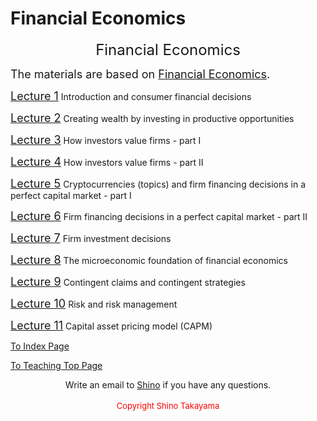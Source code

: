 # Financial Economics
<!DOCTYPE html>
<html>
<head>

</head>
<body>
<p align="center"><span style="font-size: x-large;">Financial Economics</span></p>

<p><font size="4">The materials are based on <a title="" href="https://www.wiley.com/en-au/Financial+Economics-p-9780470596203">Financial Economics</a>.</font></p>
<p><a title="" href="lec1.pdf"><span style="font-size: large;">Lecture 1</span></a> Introduction and consumer financial decisions</p>
<p><a title="" href="lec2.pdf"><span style="font-size: large;">Lecture 2</span></a> Creating wealth by investing in productive opportunities</p>
<p><a title="" href="lec3.pdf"><span style="font-size: large;">Lecture 3</span></a> How investors value firms - part I</p>
<p><a title="" href="lec4.pdf"><span style="font-size: large;">Lecture 4</span></a> How investors value firms - part II</p>
<p><a title="" href="lec5.pdf"><span style="font-size: large;">Lecture 5</span></a> Cryptocurrencies (topics) and firm financing decisions in a perfect capital market - part I</p>
<p><a title="" href="lec6.pdf"><span style="font-size: large;">Lecture 6</span></a> Firm financing decisions in a perfect capital market - part II</p>
<p><a title="" href="lec7.pdf"><span style="font-size: large;">Lecture 7</span></a> Firm investment decisions</p>
<p><a title="" href="lec8.pdf"><span style="font-size: large;">Lecture 8</span></a> The microeconomic foundation of financial economics</p>
<p><a title="" href="lec9.pdf"><span style="font-size: large;">Lecture 9</span></a> Contingent claims and contingent strategies</p>
<p><a title="" href="lec10.pdf"><span style="font-size: large;">Lecture 10</span></a> Risk and risk management</p>
<p><a title="" href="lec11.pdf"><span style="font-size: large;">Lecture 11</span></a> Capital asset pricing model (CAPM)</p>
  
<p><a title="" href="http://www.shinotakayama.com">To Index Page</a></p>
<p><a title="" href="https://shinotakayama.github.io/teaching/">To Teaching Top Page</a></p>
  
<center>Write an email to <a href="mailto:s.takayama1@uq.edu.au">Shino</a> if you have any questions. <br /> <br /><span style="color: #ff0000; font-size: small;">Copyright Shino Takayama </span></center>
</body>
</html>
